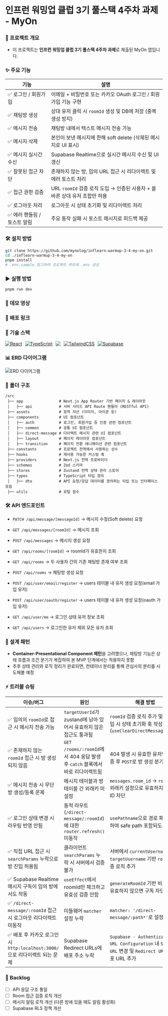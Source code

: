 # 인프런 워밍업 클럽 3기 풀스택 4주차 과제 - MyOn

### 📌 프로젝트 개요

- 이 프로젝트는 **인프런 워밍업 클럽 3기 풀스택 4주차 과제**로 제출된 MyOn 앱입니다.

### ✨ 주요 기능

| 기능                         | 설명                                                                       |
| ---------------------------- | -------------------------------------------------------------------------- |
| ✅ 로그인 / 회원가입         | 이메일 + 비밀번호 또는 카카오 OAuth 로그인 / 회원가입 기능 구현            |
| ✅ 채팅방 생성               | 상대 유저 클릭 시 `roomId` 생성 및 DB에 저장 (중복 생성 방지)              |
| ✅ 메시지 전송               | 채팅방 내에서 텍스트 메시지 전송 가능                                      |
| ✅ 메시지 삭제               | 본인이 보낸 메시지에 한해 soft delete (삭제된 메시지로 UI 표시)            |
| ✅ 메시지 실시간 수신        | Supabase Realtime으로 실시간 메시지 수신 및 UI 갱신                        |
| ✅ 잘못된 접근 차단          | 존재하지 않는 방, 임의 URL 접근 시 리다이렉트 및 에러 토스트 처리          |
| ✅ 접근 권한 검증            | URL `roomId` 검증 로직 도입 → 인증된 사용자 + 올바른 상대 유저 조합만 허용 |
| ✅ 로그아웃 처리             | 로그아웃 시 상태 초기화 및 리다이렉트 처리                                 |
| ✅ 에러 핸들링 / 토스트 알림 | 주요 동작 실패 시 토스트 메시지로 피드백 제공                              |

### 🛠️ 설치 방법

```bash
git clone https://github.com/mynolog/inflearn-warmup-3-4-my-on.git
cd ./inflearn-warmup-3-4-my-on
pnpm install
# .env.sample 참고하여 프로젝트 루트에 .env 생성
```

### ▶️ 실행 방법

```bash
pnpm run dev
```

### 🎥 데모 영상

<!-- #### 👉 [유튜브 링크](https://www.youtube.com/watch?v=o5BwgEixAbE)

[![유튜브 썸네일](https://img.youtube.com/vi/o5BwgEixAbE/0.jpg)](https://www.youtube.com/watch?v=o5BwgEixAbE) -->

### 🚀 배포 링크

### 🧳 기술 스택

<p style="display: flex; gap: 10px;">
  <a href="https://nextjs.org/">
    <img src="https://skillicons.dev/icons?i=nextjs" alt="React" />
  </a>
  <a href="https://www.typescriptlang.org/">
    <img src="https://skillicons.dev/icons?i=ts" alt="TypeScript" />
  </a>
  <a href="https://tanstack.com/query/v5/docs/framework/react/overview">
  <img
      src="https://go-skill-icons.vercel.app/api/icons?i=reactquery"
    />
  </a>
  <a href="https://tailwindcss.com/">
    <img src="https://skillicons.dev/icons?i=tailwind" alt="TailwindCSS" />
  </a>
  <a href="https://supabase.com/">
    <img src="https://skillicons.dev/icons?i=supabase" alt="Supabase" />
  </a>
</p>

### 📊 ERD 다이어그램

![ERD 다이어그램](https://gxzwdcgjtorzehmxxqar.supabase.co/storage/v1/object/public/myon//myon_erd.png)

### 📂 폴더 구조

```
/src
 ├── app                # Next.js App Router 기반 페이지 & 레이아웃
 │   ├── api            # 서버 사이드 API Route 핸들러 (RESTful API)
 ├── assets             # 정적 자산 (이미지, 아이콘 등)
 ├── components         # UI 컴포넌트
 │   ├── auth           # 로그인, 회원가입 등 인증 관련 컴포넌트
 │   ├── common         # 공통 UI 컴포넌트
 │   ├── direct-message # 다이렉트 메시지 관련 UI 컴포넌트
 │   ├── layout         # 페이지 레이아웃 컴포넌트
 │   ├── transition     # 페이지 전환 애니메이션 관련 컴포넌트
 ├── constants          # 프로젝트 전역에서 사용하는 상수
 ├── hooks              # 재사용 가능한 커스텀 훅
 ├── providers          # Next.js 전역 프로바이더
 ├── schemas            # Zod 스키마
 ├── stores             # Zustand 전역 상태 관리 스토어
 ├── types              # TypeScript 타입 정의
 │   ├── dto            # API 요청/응답 데이터를 정의하는 타입 또는 인터페이스 모음
 ├── utils              # 유틸 함수
```

### 🛠 API 엔드포인트

- `PATCH /api/message/[messageId]` → 메시지 수정(Soft delete) 요청

- `GET /api/messages/[roomId]` → 메시지 조회

- `POST /api/messages` → 메시지 생성 요청

- `GET /api/rooms/[roomId]` → roomId가 유효한지 조회

- `GET /api/rooms` → 두 사용자 간의 기존 채팅방 존재 여부 조회
- `POST /api/rooms` → 채팅방 생성 요청

- `POST /api/user/email/register` → users 테이블 내 유저 생성 요청(email 가입 유저)
- `POST /api/user/oauth/register` → users 테이블 내 유저 생성 요청(oauth 가입 유저)
- `GET /api/user/me` → 로그인 상태 유저 정보 조회

- `GET /api/users` → 로그인한 유저 제외 모든 유저 조회

### 🎯 설계 패턴

- **Container-Presentational Component 패턴**을 고려했으나,
  채팅방 기능은 상태 흐름과 조건 분기가 복잡하여 본 MVP 단계에서는 적용하지 못함
- 추후 상태 관리와 로직 정리가 완료되면, 컨테이너 분리를 통해 관심사의 분리를 시도해볼 예정

### ⚡ 트러블 슈팅

| 이슈/버그                                                                   | 원인                                                                         | 해결 방법                                                                                             |
| --------------------------------------------------------------------------- | ---------------------------------------------------------------------------- | ----------------------------------------------------------------------------------------------------- |
| ✅ 임의의 `roomId`로 접근 시 메시지 전송 가능                               | `targetUserId`가 zustand에 남아 있어서 유효하지 않은 접근도 통과됨           | `roomId` 검증 로직 추가 및 초기 진입 시 상태 초기화 훅 작성 (`useClearDirectMessageStore`)            |
| ✅ 존재하지 않는 `roomId` 접근 시 방 생성되지 않음                          | `GET /rooms/:roomId`에서 404 응답 발생 후 `catch` 블록에서 바로 리다이렉트됨 | 404 발생 시 유효한 유저인지 검증 후 `POST`로 방 생성 분기 추가                                        |
| ✅ 메시지 전송 시 무단 방 생성/등록 문제                                    | 메시지 테이블과 방 테이블 간 외래키 미설정                                   | `messages.room_id` → `rooms.id` 외래키 설정으로 유효하지 않은 방 ID 차단                              |
| ✅ 로그인 상태 변경 시 라우팅 반영 안됨                                     | 동적 라우트(`/direct-message/:roomId`)에 대한 `router.refresh()` 미동작      | `usePathname`으로 경로 패턴 체크하여 safe path 포함되도록 처리                                        |
| ✅ 직접 URL 접근 시 `searchParams` 누락으로 방 진입 허용됨                  | 클라이언트 `searchParams` 누락 시 서버에서 검증 불가                         | 서버에서 `currentUsername`, `targetUsername` 기반 `roomId` 검증 로직 추가                             |
| ✅ Supabase Realtime 메시지 구독이 임의 방에서도 작동                       | `useEffect`에서 roomId만 체크하고 유효성 검증 안함                           | `generateRoomId` 기반 비교하여 유효하지 않으면 구독 차단                                              |
| ✅ `/direct-message/:roomId` 접근 시 로그아웃 리다이렉트 미동작             | 미들웨어 `matcher` 설정 누락                                                 | `matcher: '/direct-message/:path*'`로 설정 수정                                                       |
| ✅ 배포 후 카카오 로그인 시 `http:localhost:3000/`으로 리다이렉트 되는 문제 | Supabase Redirect URLs에 배포 주소 누락                                      | `Supabase - Authentication - URL Configuration` 내 `Site URL` 변경 및 `Redirect URLs`에 배포 URL 추가 |

### 📌 Backlog

- [ ] API 응답 구조 통일
- [ ] Room 접근 검증 로직 개선
- [ ] 메시지 알림 로직 개선 (다른 방에 있을 때도 알림 활성화)
- [ ] Supabase RLS 정책 개선
